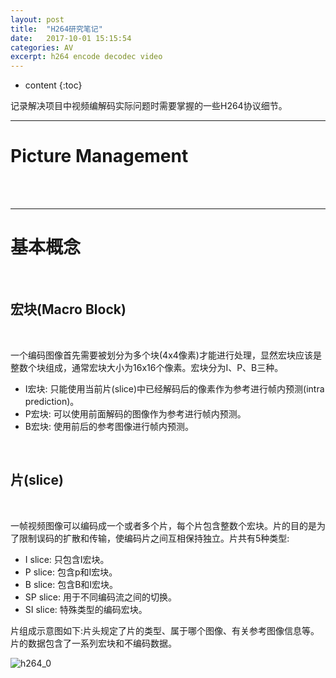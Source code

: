 ```yaml
---
layout: post
title:  "H264研究笔记"
date:   2017-10-01 15:15:54
categories: AV
excerpt: h264 encode decodec video 
---
```


* content
{:toc}

记录解决项目中视频编解码实际问题时需要掌握的一些H264协议细节。

---

# Picture Management

<br />

<br />

---

# 基本概念

<br />

## 宏块(Macro Block)

<br />

一个编码图像首先需要被划分为多个块(4x4像素)才能进行处理，显然宏块应该是整数个块组成，通常宏块大小为16x16个像素。宏块分为I、P、B三种。

* I宏块: 只能使用当前片(slice)中已经解码后的像素作为参考进行帧内预测(intra prediction)。
* P宏块: 可以使用前面解码的图像作为参考进行帧内预测。
* B宏块: 使用前后的参考图像进行帧内预测。

<br />

## 片(slice)

<br />

一帧视频图像可以编码成一个或者多个片，每个片包含整数个宏块。片的目的是为了限制误码的扩散和传输，使编码片之间互相保持独立。片共有5种类型:

* I slice: 只包含I宏块。
* P slice: 包含p和I宏块。
* B slice: 包含B和I宏块。
* SP slice: 用于不同编码流之间的切换。
* SI slice: 特殊类型的编码宏块。

片组成示意图如下:片头规定了片的类型、属于哪个图像、有关参考图像信息等。片的数据包含了一系列宏块和不编码数据。


![h264_0](http://omp8s6jms.bkt.clouddn.com/image/git/h264_0.png)

















